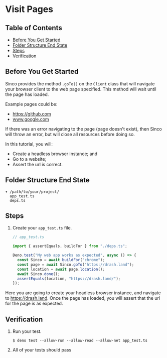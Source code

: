 # Visit Pages

## Table of Contents

- [Before You Get Started](#before-you-get-started)
- [Folder Structure End State](#folder-structure-end-state)
- [Steps](#steps)
- [Verification](#verification)

## Before You Get Started

Sinco provides the method `.goTo()` on the `Client` class that will navigate
your browser client to the web page specified. This method will wait until the
page has loaded.

Example pages could be:

- https://github.com
- www.google.com

If there was an error navigating to the page (page doesn't exist), then Sinco
will throw an error, but will close all resources before doing so.

In this tutorial, you will:

- Create a headless browser instance; and
- Go to a website;
- Assert the url is correct.

## Folder Structure End State

```text
▾ /path/to/your/project/
  app_test.ts
  deps.ts
```

## Steps

1. Create your `app_test.ts` file.

   ```typescript
   // app_test.ts

   import { assertEquals, buildFor } from "./deps.ts";

   Deno.test("My web app works as expected", async () => {
     const Sinco = await buildFor("chrome");
     const page = await Sinco.goTo("https://drash.land");
     const location = await page.location();
     await Sinco.done();
     assertEquals(location, "https://drash.land/");
   });
   ```

Here you are going to create your headless browser instance, and navigate to
https://drash.land. Once the page has loaded, you will assert that the url for
the page is as expected.

## Verification

1. Run your test.

   ```shell
   $ deno test --allow-run --allow-read --allow-net app_test.ts
   ```

2. All of your tests should pass

